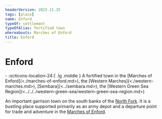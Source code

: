 ```yaml
---
headerVersion: 2023.11.25
tags: [place]
name: Enford
typeOf: settlement
typeOfAlias: fortified town
whereabouts: Marches of Enford
title: Enford
---
```

# Enford
<div class="grid cards ext-narrow-margin ext-one-column" markdown>
-    :octicons-location-24:{ .lg .middle } A fortified town in the [Marches of Enford](<./marches-of-enford.md>), the [Western Marches](<./western-marches.md>), [Sembara](<../sembara.md>), the [Western Green Sea Region](<../../../western-green-sea/western-green-sea-region.md>)  
</div>


An important garrison town on the south banks of the [North Fork](<../../rivers/wistel-enst-watershed/enst-north-fork.md>). It is a bustling place supported primarily as an army depot and a departure point for trade and adventure in the [Marches of Enford](<./marches-of-enford.md>). 


